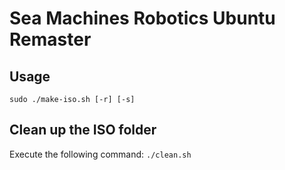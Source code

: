 # Sea Machines Robotics Ubuntu Remaster

## Usage
`sudo ./make-iso.sh [-r] [-s]`

## Clean up the ISO folder
Execute the following command:
`./clean.sh`
